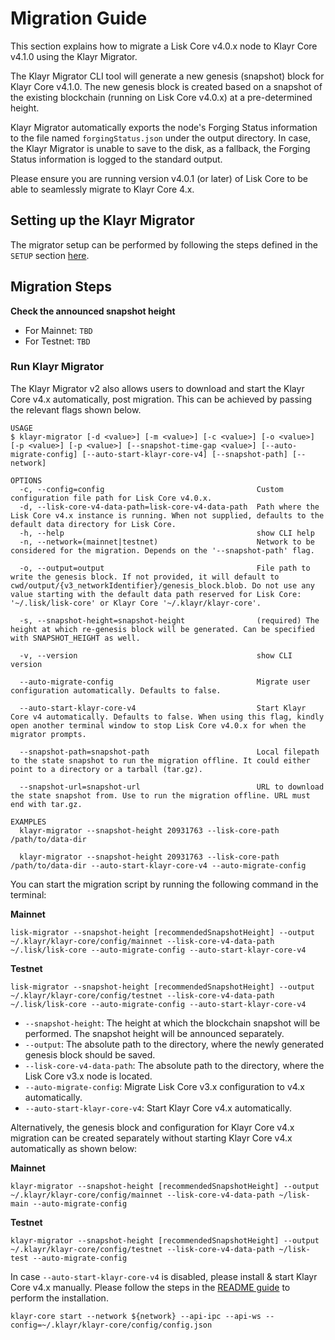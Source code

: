 # Migration Guide

This section explains how to migrate a Lisk Core v4.0.x node to Klayr Core v4.1.0 using the Klayr Migrator.

The Klayr Migrator CLI tool will generate a new genesis (snapshot) block for Klayr Core v4.1.0.
The new genesis block is created based on a snapshot of the existing blockchain (running on Lisk Core v4.0.x) at a pre-determined height.

Klayr Migrator automatically exports the node's Forging Status information to the file named `forgingStatus.json` under the output directory.
In case, the Klayr Migrator is unable to save to the disk, as a fallback, the Forging Status information is logged to the standard output.

<!--

> Note: Please ensure that the file name and the checksum filename are the same, whereby the checksum file has an additional extension (klayr-migrator-v2.0.2.tar.gz, and will have a checksum file by the name of klayr-migrator-v2.0.2.tar.gz.SHA256), and are present in the same directory.

-->

Please ensure you are running version v4.0.1 (or later) of Lisk Core to be able to seamlessly migrate to Klayr Core 4.x.

## Setting up the Klayr Migrator

The migrator setup can be performed by following the steps defined in the `SETUP` section [here](../README.md#setup).

<!--


### Download checksum and verify

Download the checksum and verify the successful download of klayr-migrator.

```
curl -O https://klayr.download/klayr-migrator/klayr-migrator-v2.0.2.tar.gz.SHA256
```

### Verify checksum

**Linux**

```
sha256sum -c klayr-migrator-v2.0.2.tar.gz.SHA256
klayr-migrator-v2.0.2.tar.gz: OK
```

**MacOS**

```
shasum -a 256 -c klayr-migrator-v2.0.2.tar.gz.SHA256
klayr-migrator-v2.0.2.tar.gz: OK
```

> Note: Please ensure that the file name and the checksum filename are the same, where the checksum file has an additional extension (klayr-migrator-v2.0.2.tar.gz, and will have a checksum file by the name of klayr-migrator-v2.0.2.tar.gz.SHA256), which are present in the same directory.

### Add to PATH

Make the `klayr-migrator` command available in the PATH, e.g. by executing the following command:

```
export PATH="$PATH:$HOME/klayr-migrator/bin"
```

> Replace `$HOME` with the absolute path of where the `klayr-migrator` folder is located, in case it was extracted somewhere else other than in your home directory.

> Alternatively the migrator setup can be performed by following the steps defined in this section [here](../README.md).

-->

## Migration Steps

**Check the announced snapshot height**

- For Mainnet: `TBD`
- For Testnet: `TBD`

### Run Klayr Migrator

The Klayr Migrator v2 also allows users to download and start the Klayr Core v4.x automatically, post migration. This can be achieved by passing the relevant flags shown below.

```
USAGE
$ klayr-migrator [-d <value>] [-m <value>] [-c <value>] [-o <value>] [-p <value>] [-p <value>] [--snapshot-time-gap <value>] [--auto-migrate-config] [--auto-start-klayr-core-v4] [--snapshot-path] [--network]

OPTIONS
  -c, --config=config                                  Custom configuration file path for Lisk Core v4.0.x.
  -d, --lisk-core-v4-data-path=lisk-core-v4-data-path  Path where the Lisk Core v4.x instance is running. When not supplied, defaults to the default data directory for Lisk Core.
  -h, --help                                           show CLI help
  -n, --network=(mainnet|testnet)                      Network to be considered for the migration. Depends on the '--snapshot-path' flag.

  -o, --output=output                                  File path to write the genesis block. If not provided, it will default to cwd/output/{v3_networkIdentifier}/genesis_block.blob. Do not use any value starting with the default data path reserved for Lisk Core: '~/.lisk/lisk-core' or Klayr Core '~/.klayr/klayr-core'.

  -s, --snapshot-height=snapshot-height                (required) The height at which re-genesis block will be generated. Can be specified with SNAPSHOT_HEIGHT as well.

  -v, --version                                        show CLI version

  --auto-migrate-config                                Migrate user configuration automatically. Defaults to false.

  --auto-start-klayr-core-v4                           Start Klayr Core v4 automatically. Defaults to false. When using this flag, kindly open another terminal window to stop Lisk Core v4.0.x for when the migrator prompts.

  --snapshot-path=snapshot-path                        Local filepath to the state snapshot to run the migration offline. It could either point to a directory or a tarball (tar.gz).

  --snapshot-url=snapshot-url                          URL to download the state snapshot from. Use to run the migration offline. URL must end with tar.gz.

EXAMPLES
  klayr-migrator --snapshot-height 20931763 --lisk-core-path /path/to/data-dir

  klayr-migrator --snapshot-height 20931763 --lisk-core-path /path/to/data-dir --auto-start-klayr-core-v4 --auto-migrate-config
```

<!--

If you have added `klayr-migrator` to the PATH as described in the [setting-up-the-klayr-migrator](#setting-up-the-klayr-migrator) section, you can start the migration script by running the following command in the terminal:

-->

You can start the migration script by running the following command in the terminal:

**Mainnet**

```
lisk-migrator --snapshot-height [recommendedSnapshotHeight] --output ~/.klayr/klayr-core/config/mainnet --lisk-core-v4-data-path ~/.lisk/lisk-core --auto-migrate-config --auto-start-klayr-core-v4
```

**Testnet**

```
lisk-migrator --snapshot-height [recommendedSnapshotHeight] --output ~/.klayr/klayr-core/config/testnet --lisk-core-v4-data-path ~/.lisk/lisk-core --auto-migrate-config --auto-start-klayr-core-v4
```

- `--snapshot-height`:
  The height at which the blockchain snapshot will be performed.
  The snapshot height will be announced separately.
- `--output`:
  The absolute path to the directory, where the newly generated genesis block should be saved.
- `--lisk-core-v4-data-path`:
  The absolute path to the directory, where the Lisk Core v3.x node is located.
- `--auto-migrate-config`:
  Migrate Lisk Core v3.x configuration to v4.x automatically.
- `--auto-start-klayr-core-v4`:
  Start Klayr Core v4.x automatically.

Alternatively, the genesis block and configuration for Klayr Core v4.x migration can be created separately without starting Klayr Core v4.x automatically as shown below:

**Mainnet**

```
klayr-migrator --snapshot-height [recommendedSnapshotHeight] --output ~/.klayr/klayr-core/config/mainnet --lisk-core-v4-data-path ~/lisk-main --auto-migrate-config
```

**Testnet**

```
klayr-migrator --snapshot-height [recommendedSnapshotHeight] --output ~/.klayr/klayr-core/config/testnet --lisk-core-v4-data-path ~/lisk-test --auto-migrate-config
```

In case `--auto-start-klayr-core-v4` is disabled, please install & start Klayr Core v4.x manually.
Please follow the steps in the [README guide](https://github.com/klayrhq/klayr-core/blob/development/README.md#installation) to perform the installation.

```
klayr-core start --network ${network} --api-ipc --api-ws --config=~/.klayr/klayr-core/config/config.json
```
